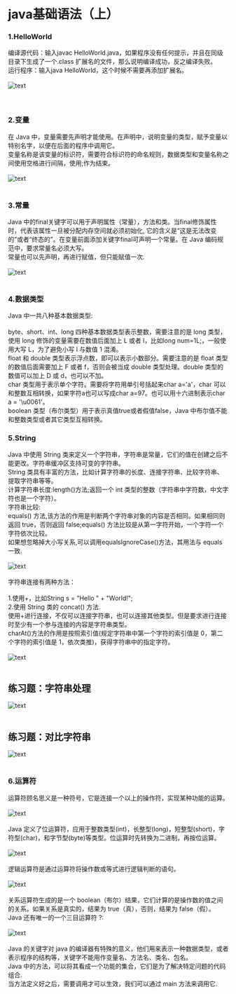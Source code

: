 # java基础语法（上）
### 1.HelloWorld
编译源代码：输入javac HelloWorld.java，如果程序没有任何提示，并且在同级目录下生成了一个.class 扩展名的文件，那么说明编译成功，反之编译失败。<br>
运行程序：输入java HelloWorld，这个时候不需要再添加扩展名。<br><br>
![text](https://github.com/asdLingDe/hellow-world/blob/master/%E5%87%8C%E5%BE%B7/40.png?raw=true)<br><br><br>
### 2.变量
在 Java 中，变量需要先声明才能使用。在声明中，说明变量的类型，赋予变量以特别名字，以便在后面的程序中调用它。<br>
变量名称是该变量的标识符，需要符合标识符的命名规则，数据类型和变量名称之间使用空格进行间隔，使用;作为结束。<br><br>
![text](https://github.com/asdLingDe/hellow-world/blob/master/%E5%87%8C%E5%BE%B7/41.png?raw=true)<br><br>
### 3.常量
Java 中的final关键字可以用于声明属性（常量），方法和类。当final修饰属性时，代表该属性一旦被分配内存空间就必须初始化, 它的含义是“这是无法改变的”或者“终态的”。在变量前面添加关键字final可声明一个常量。在 Java 编码规范中，要求常量名必须大写。<br>
常量也可以先声明，再进行赋值，但只能赋值一次.<br><br>
![text](https://github.com/asdLingDe/hellow-world/blob/master/%E5%87%8C%E5%BE%B7/42.png?raw=true)<br><br>
### 4.数据类型
Java 中一共八种基本数据类型:<br><br>
byte、short、int、long 四种基本数据类型表示整数，需要注意的是 long 类型，使用 long 修饰的变量需要在数值后面加上 L 或者 l，比如long num=1L;，一般使用大写 L，为了避免小写 l 与数值 1 混淆。<br>
float 和 double 类型表示浮点数，即可以表示小数部分。需要注意的是 float 类型的数值后面需要加上 F 或者 f，否则会被当成 double 类型处理。double 类型的数值可以加上 D 或 d，也可以不加。<br>
char 类型用于表示单个字符。需要将字符用单引号括起来char a='a'，char 可以和整数互相转换，如果字符a也可以写成char a=97。也可以用十六进制表示char a = '\u0061'。<br>
boolean 类型（布尔类型）用于表示真值true或者假值false，Java 中布尔值不能和整数类型或者其它类型互相转换。<br>
### 5.String
Java 中使用 String 类来定义一个字符串，字符串是常量，它们的值在创建之后不能更改。字符串缓冲区支持可变的字符串。<br>
String 类具有丰富的方法，比如计算字符串的长度、连接字符串、比较字符串、提取字符串等等。<br>
计算字符串长度:length()方法;返回一个 int 类型的整数（字符串中字符数，中文字符也是一个字符）。<br>
字符串比较:<br>
equals() 方法,该方法的作用是判断两个字符串对象的内容是否相同。如果相同则返回 true，否则返回 false;equals() 方法比较是从第一字符开始，一个字符一个字符依次比较。<br>
如果想忽略掉大小写关系,可以调用equalsIgnoreCase()方法，其用法与 equals 一致.<br><br>
![text](https://github.com/asdLingDe/hellow-world/blob/master/%E5%87%8C%E5%BE%B7/43.png?raw=true)<br><br>
字符串连接有两种方法：<br><br>
1.使用+，比如String s = "Hello " + "World!";<br>
2.使用 String 类的 concat() 方法.<br>
使用+进行连接，不仅可以连接字符串，也可以连接其他类型。但是要求进行连接时至少有一个参与连接的内容是字符串类型。<br>
charAt()方法的作用是按照索引值(规定字符串中第一个字符的索引值是 0，第二个字符的索引值是 1，依次类推)，获得字符串中的指定字符。<br><br>
![text](https://github.com/asdLingDe/hellow-world/blob/master/%E5%87%8C%E5%BE%B7/44.png?raw=true)<br><br>
## 练习题：字符串处理
![text](https://github.com/asdLingDe/hellow-world/blob/master/%E5%87%8C%E5%BE%B7/45.png?raw=true)<br><br>
## 练习题：对比字符串
![text](https://github.com/asdLingDe/hellow-world/blob/master/%E5%87%8C%E5%BE%B7/46.png?raw=true)<br><br>
### 6.运算符
运算符顾名思义是一种符号，它是连接一个以上的操作符，实现某种功能的运算。<br><br>
![text](https://github.com/asdLingDe/hellow-world/blob/master/%E5%87%8C%E5%BE%B7/47.png?raw=true)<br><br>
Java 定义了位运算符，应用于整数类型(int)，长整型(long)，短整型(short)，字符型(char)，和字节型(byte)等类型。位运算时先转换为二进制，再按位运算。<br><br>
![text](https://github.com/asdLingDe/hellow-world/blob/master/%E5%87%8C%E5%BE%B7/48.png?raw=true)<br><br>
逻辑运算符是通过运算符将操作数或等式进行逻辑判断的语句。<br><br>
![text](https://github.com/asdLingDe/hellow-world/blob/master/%E5%87%8C%E5%BE%B7/49.png?raw=true)<br><br>
关系运算符生成的是一个 boolean（布尔）结果，它们计算的是操作数的值之间的关系。如果关系是真实的，结果为 true（真），否则，结果为 false（假）。<br>
Java 还有唯一的一个三目运算符 ?:<br><br>
![text](https://github.com/asdLingDe/hellow-world/blob/master/%E5%87%8C%E5%BE%B7/50.png?raw=true)<br><br>
Java 的关键字对 java 的编译器有特殊的意义，他们用来表示一种数据类型，或者表示程序的结构等，关键字不能用作变量名、方法名、类名、包名。<br>
Java 中的方法，可以将其看成一个功能的集合，它们是为了解决特定问题的代码组合.<br>
当方法定义好之后，需要调用才可以生效，我们可以通过 main 方法来调用它.<br>
